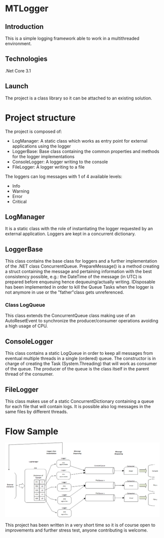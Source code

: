 ﻿# MTLogger

## Introduction

This is a simple logging framework able to work in a multithreaded environment.

## Technologies

.Net Core 3.1

## Launch

The project is a class library so it can be attached to an existing solution.

# Project structure

The project is composed of:

- LogManager: A static class which works as entry point for external applications using the logger
- LoggerBase: Base class containing the common properties and methods for the logger implementations
- ConsoleLogger: A logger writing to the console
- FileLogger: A logger writing to a file

The loggers can log messages with 1 of 4 available levels:

- Info
- Warning
- Error
- Critical

## LogManager

It is a static class with the role of instantiating the logger requested by an external application. 
Loggers are kept in a concurrent dictionary.

## LoggerBase

This class contains the base class for loggers and a further implementation of the .NET class ConcurrentQueue<T>.
PrepareMessage() is a method creating a struct containing the message and pertaining information with the best consistency possible, e.g.: the DateTime of the message (in UTC) is prepared before enqueuing hence dequeuing/actually writing.
IDisposable has been implemented in order to kill the Queue Tasks when the logger is not anymore in use or the "father"class gets unreferenced.

### Class LogQueue<T>

This class extends the ConcurrentQueue<T> class making use of an AutoResetEvent to synchronize the producer/consumer operations avoiding a high usage of CPU.

## ConsoleLogger

This class contains a static LogQueue in order to keep all messages from eventual multiple threads in a single (ordered) queue.
The constructor is in charge of creating the Task (System.Threading) that will work as consumer of the queue.
The producer of the queue is the class itself in the parent thread of the consumer.

## FileLogger

This class makes use of a static ConcurrentDictionary containing a queue for each file that will contain logs.
It is possible also log messages in the same files by different threads.


# Flow Sample

![Flow](https://github.com/dapalex/MTNLogger/blob/master/Example.png)

  
  
  
  


This project has been written in a very short time so it is of course open to improvements and further stress test, anyone contributing is welcome.
